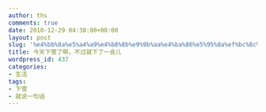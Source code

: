 ```yaml
---
author: ths
comments: true
date: 2010-12-29 04:38:00+00:00
layout: post
slug: '%e4%bb%8a%e5%a4%a9%e4%b8%8b%e9%9b%aa%e4%ba%86%e5%95%8a%ef%bc%8c%e4%b8%8d%e8%bf%87%e5%b0%b1%e4%b8%8b%e4%ba%86%e4%b8%80%e4%bc%9a%e5%84%bf'
title: 今天下雪了啊，不过就下了一会儿
wordpress_id: 437
categories:
- 生活
tags:
- 下雪
- 就说一句话
---
```




